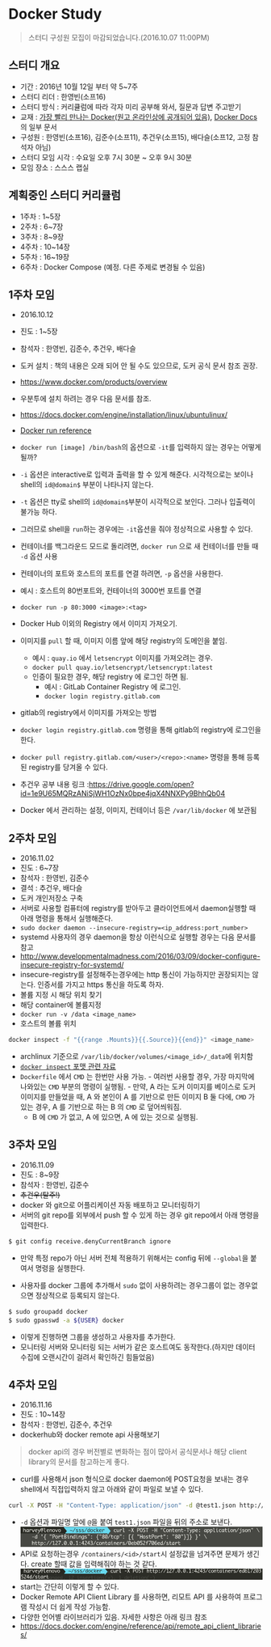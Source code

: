 # Docker Study

> 스터디 구성원 모집이 마감되었습니다.(2016.10.07 11:00PM)

## 스터디 개요
 - 기간 : 2016년 10월 12일 부터 약 5~7주
 - 스터디 리더 : 한영빈(소프16)
 - 스터디 방식 : 커리큘럼에 따라 각자 미리 공부해 와서, 질문과 답변 주고받기
 - 교재 : [가장 빨리 만나는 Docker(원고 온라인상에 공개되어 있음)](http://pyrasis.com/docker.html), [Docker Docs](https://docs.docker.com/)의 일부 문서
 - 구성원 : 한영빈(소프16), 김준수(소프11), 추건우(소프15), 배다슬(소프12, 고정 참석자 아님)
 - 스터디 모임 시각 : 수요일 오후 7시 30분 ~ 오후 9시 30분
 - 모임 장소 : 스스스 랩실

## 계획중인 스터디 커리큘럼
 - 1주차 : 1~5장
 - 2주차 : 6~7장
 - 3주차 : 8~9장
 - 4주차 : 10~14장
 - 5주차 : 16~19장
 - 6주차 : Docker Compose (예정. 다른 주제로 변경될 수 있음)

## 1주차 모임
 - 2016.10.12
 - 진도 : 1~5장
 - 참석자 : 한영빈, 김준수, 추건우, 배다슬
 - 도커 설치 : 책의 내용은 오래 되어 안 될 수도 있으므로, 도커 공식 문서 참조 권장.
  - https://www.docker.com/products/overview
  - 우분투에 설치 하려는 경우 다음 문서를 참조.
  - https://docs.docker.com/engine/installation/linux/ubuntulinux/
 - [Docker run reference](https://docs.docker.com/engine/reference/run/)
 - `docker run [image] /bin/bash`의 옵션으로 `-it`를 입력하지 않는 경우는 어떻게 될까?
  - `-i` 옵션은 interactive로 입력과 출력을 할 수 있게 해준다. 시각적으로는 보이나 shell의 `id@domain$` 부분이 나타나지 않는다.
  - `-t` 옵션은 tty로 shell의 `id@domain$`부분이 시각적으로 보인다. 그러나 입출력이 불가능 하다.
  - 그러므로 shell을 `run`하는 경우에는 `-it`옵션을 줘야 정상적으로 사용할 수 있다.
 - 컨테이너를 백그라운드 모드로 돌리려면, `docker run` 으로 새 컨테이너를 만들 때 `-d` 옵션 사용
 - 컨테이너의 포트와 호스트의 포트를 연결 하려면, `-p` 옵션을 사용한다.
  - 예시 : 호스트의 80번포트와, 컨테이너의 3000번 포트를 연결
  - `docker run -p 80:3000 <image>:<tag>`
 - Docker Hub 이외의 Registry 에서 이미지 가져오기.
  - 이미지를 `pull` 할 때, 이미지 이름 앞에 해당 registry의 도메인을 붙임.
    - 예시 : `quay.io` 에서 `letsencrypt` 이미지를 가져오려는 경우.
    - `docker pull quay.io/letsencrypt/letsencrypt:latest`
    - 인증이 필요한 경우, 해당 registry 에 로그인 하면 됨.
      - 예시 : GitLab Container Registry 에 로그인.
      - `docker login registry.gitlab.com`
 - gitlab의 registry에서 이미지를 가져오는 방법
  - `docker login registry.gitlab.com` 명령을 통해 gitlab의 registry에 로그인을 한다.
  - `docker pull registry.gitlab.com/<user>/<repo>:<name>` 명령을 통해 등록된 registry를 당겨올 수 있다.

 - 추건우 공부 내용 링크 :https://drive.google.com/open?id=1e9U65MQRzANiSjWH1OzNx0bpe4jqX4NNXPy9BhhQb04
 - Docker 에서 관리하는 설정, 이미지, 컨테이너 등은 `/var/lib/docker` 에 보관됨

## 2주차 모임
 - 2016.11.02
 - 진도 : 6~7장
 - 참석자 : 한영빈, 김준수
 - 결석 : 추건우, 배다슬
 - 도커 개인저장소 구축
 - 서버로 사용할 컴퓨터에 registry를 받아두고 클라이언트에서 daemon실행할 때 아래 명령을 통해서 실행해준다.
  - `sudo docker daemon --insecure-registry=<ip_address:port_number>`
  - systemd 사용자의 경우 daemon을 항상 이런식으로 실행할 경우는 다음 문서를 참고
   - http://www.developmentalmadness.com/2016/03/09/docker-configure-insecure-registry-for-systemd/
  - insecure-registry를 설정해주는경우에는 http 통신이 가능하지만 권장되지는 않는다. 인증서를 가지고 https 통신을 하도록 하자.
 - 볼륨 지정 시 해당 위치 찾기
  - 해당 container에 볼륨지정
   - `docker run -v /data <image_name>`
  - 호스트의 볼륨 위치

```bash
docker inspect -f "{{range .Mounts}}{{.Source}}{{end}}" <image_name>
```
   - archlinux 기준으로 `/var/lib/docker/volumes/<image_id>/_data`에 위치함
   - [`docker inspect` 포맷 관련 자료](https://docs.docker.com/engine/reference/commandline/inspect/)
   - `Dockerfile` 에서 `CMD` 는 한번만 사용 가능.
    - 여러번 사용할 경우, 가장 마지막에 나와있는 `CMD` 부분의 명령이 실행됨.
    - 만약, A 라는 도커 이미지를 베이스로 도커 이미지를 만들었을 때, A 와 본인이 A 를 기반으로 만든 이미지 B 둘 다에, `CMD` 가 있는 경우,
    A 를 기반으로 하는 B 의 `CMD` 로 덮어씌워짐.
     - B 에 `CMD` 가 없고, A 에 있으면, A 에 있는 것으로 실행됨.

## 3주차 모임
 - 2016.11.09
 - 진도 : 8~9장
 - 참석자 : 한영빈, 김준수
  - ~~추건우(탈주!)~~
 - docker 와 git으로 어플리케이션 자동 배포하고 모니터링하기
 - 서버의 git repo를 외부에서 push 할 수 있게 하는 경우 git repo에서 아래 명령을 입력한다.

 ```bash
 $ git config receive.denyCurrentBranch ignore
 ```
 - 만약 특정 repo가 아닌 서버 전체 적용하기 위해서는 config 뒤에 `--global`을 붙여서 명령을 실행한다.

 - 사용자를 docker 그룹에 추가해서 `sudo` 없이 사용하려는 경우그룹이 없는 경우없으면 정상적으로 등록되지 않는다.
```bash
$ sudo groupadd docker
$ sudo gpasswd -a ${USER} docker
```
 - 이렇게 진행하면 그룹을 생성하고 사용자를 추가한다.
 - 모니터링 서버와 모니터링 되는 서버가 같은 호스트여도 동작한다.(하지만 데이터 수집에 오랜시간이 걸려서 확인하긴 힘들었음)

## 4주차 모임
 - 2016.11.16
 - 진도 : 10~14장
 - 참석자 : 한영빈, 김준수, 추건우
 - dockerhub와 docker remote api 사용해보기
> docker api의 경우 버전별로 변화하는 점이 많아서 공식문서나 해당 client library의 문서를 참고하는게 좋다.

 - curl를 사용해서 json 형식으로 docker daemon에 POST요청을 보내는 경우 shell에서 직접입력하지 않고 아래와 같이 파일로 보낼 수 있다.
 ```bash
 curl -X POST -H "Content-Type: application/json" -d @test1.json http://127.0.0.1:4243/containers/create
 ```
 - `-d` 옵션과 파일명 앞에 `@`을 붙여 `test1.json` 파일을 뒤의 주소로 보낸다.
![start HostConfig Error](docker_api_host_config_error.png)
 - API로 요청하는경우 `/containers/<id>/start`시 설정값을 넘겨주면 문제가 생긴다. create 할때 값을 입력해줘야 하는 것 같다.
![start](docker_api_start.png)
 - start는 간단히 이렇게 할 수 있다.
 - Docker Remote API Client Library 를 사용하면, 리모트 API 를 사용하여 프로그램 작성시 더 쉽게 작성 가능함.
  - 다양한 언어별 라이브러리가 있음. 자세한 사항은 아래 링크 참조
  - https://docs.docker.com/engine/reference/api/remote_api_client_libraries/
